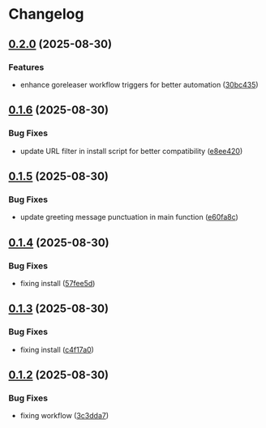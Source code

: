 # Changelog

## [0.2.0](https://github.com/guilhermehbueno/git-pitch/compare/v0.1.6...v0.2.0) (2025-08-30)


### Features

* enhance goreleaser workflow triggers for better automation ([30bc435](https://github.com/guilhermehbueno/git-pitch/commit/30bc435a21f6b05079ebcea0eac80010c0ede0da))

## [0.1.6](https://github.com/guilhermehbueno/git-pitch/compare/v0.1.5...v0.1.6) (2025-08-30)


### Bug Fixes

* update URL filter in install script for better compatibility ([e8ee420](https://github.com/guilhermehbueno/git-pitch/commit/e8ee420f1733807d00133d15f74530367d340c31))

## [0.1.5](https://github.com/guilhermehbueno/git-pitch/compare/v0.1.4...v0.1.5) (2025-08-30)


### Bug Fixes

* update greeting message punctuation in main function ([e60fa8c](https://github.com/guilhermehbueno/git-pitch/commit/e60fa8ccf14482da5d9a6089f5900436d74968ed))

## [0.1.4](https://github.com/guilhermehbueno/git-pitch/compare/v0.1.3...v0.1.4) (2025-08-30)


### Bug Fixes

* fixing install ([57fee5d](https://github.com/guilhermehbueno/git-pitch/commit/57fee5d91516f37447598bccae50ade183607219))

## [0.1.3](https://github.com/guilhermehbueno/git-pitch/compare/v0.1.2...v0.1.3) (2025-08-30)


### Bug Fixes

* fixing install ([c4f17a0](https://github.com/guilhermehbueno/git-pitch/commit/c4f17a05b6b2edc3a7743a0faa7558eff976fca9))

## [0.1.2](https://github.com/guilhermehbueno/git-pitch/compare/v0.1.1...v0.1.2) (2025-08-30)


### Bug Fixes

* fixing workflow ([3c3dda7](https://github.com/guilhermehbueno/git-pitch/commit/3c3dda7352b84739c3a5d2219efa0026b4f36e94))
